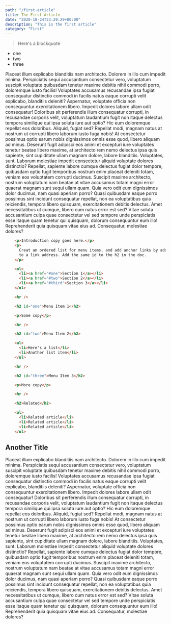 ```yaml
---
path: "/first-article"
title: The First Article
date: "2020-10-24T23:29:29+00:00"
description: "This is the first article"
category: "First"
---
```


> Here's
> a
> blockquote

- one
- two
- three

Placeat illum explicabo blanditiis nam architecto. Dolorem in
          illo cum impedit minima. Perspiciatis sequi accusantium consectetur
          vero, voluptatum suscipit voluptate quibusdam tenetur maxime debitis
          nihil commodi porro, doloremque iusto facilis! Voluptates accusamus
          recusandae ipsa fugiat consequatur distinctio commodi in facilis natus
          eaque corrupti velit explicabo, blanditiis deleniti? Aspernatur,
          voluptate officia non consequuntur exercitationem libero. Impedit
          dolores labore ullam odit consequatur! Doloribus sit perferendis illum
          consequatur corrupti, in recusandae corporis velit, voluptatum
          laudantium fugit non itaque delectus tempora similique qui ipsa soluta
          iure aut optio? Hic eum doloremque repellat eos doloribus. Aliquid,
          fugiat sed? Repellat modi, magnam natus at nostrum ut corrupti libero
          laborum iusto fuga nobis! At consectetur possimus optio earum nobis
          dignissimos omnis esse quod, libero aliquam ad minus. Deserunt fugit
          adipisci eos animi et excepturi iure voluptates tenetur beatae libero
          maxime, at architecto rem nemo delectus ipsa quis sapiente, sint
          cupiditate ullam magnam dolore, labore blanditiis. Voluptates, sunt.
          Laborum molestiae impedit consectetur aliquid voluptate dolores
          distinctio? Repellat, sapiente labore cumque delectus fugiat dolor
          tempore, quibusdam optio fugit temporibus nostrum enim placeat
          deleniti totam, veniam eos voluptatem corrupti ducimus. Suscipit
          maxime architecto, nostrum voluptatum nam beatae at vitae accusamus
          totam magni error quaerat magnam sunt sequi ullam quam. Quia vero odit
          eum dignissimos dolor ducimus, nam quasi aperiam porro? Quasi
          quibusdam eaque porro possimus sint incidunt consequatur repellat, non
          ea voluptatibus quia reiciendis, tempora libero quisquam,
          exercitationem debitis delectus. Amet necessitatibus ut cumque, libero
          cum natus error est sed? Vitae soluta accusantium culpa quae
          consectetur vel sed tempore unde perspiciatis esse itaque quam tenetur
          qui quisquam, dolorum consequuntur eum illo! Reprehenderit quia
          quisquam vitae eius ad. Consequatur, molestiae dolores?



```html 
    <p>Introduction copy goes here.</p>
    <p>
      Creat an ordered list for menu items, and add anchor links by adding a #
      to a link address. Add the same id to the h2 in the doc.
    </p>

    <ol>
      <li><a href="#one">Section 1</a></li>
      <li><a href="#two">Section 2</a></li>
      <li><a href="#third">Section 3</a></li>
    </ol>

    <hr />

    <h2 id="one">Menu Item 1</h2>

    <p>Some copy</p>

    <hr />

    <h2 id="two">Menu Item 2</h2>

    <ul>
      <li>Here's a list</li>
      <li>Another list item</li>
    </ul>

    <hr />

    <h2 id="three">Menu Item 3</h2>

    <p>More copy</p>

    <hr />

    <h2>Related</h2>

    <ul>
      <li>Related article</li>
      <li>Related article</li>
      <li>Related article</li>
    </ul>
```


## <h2 id="another-title"> Another Title

Placeat illum explicabo blanditiis nam architecto. Dolorem in
          illo cum impedit minima. Perspiciatis sequi accusantium consectetur
          vero, voluptatum suscipit voluptate quibusdam tenetur maxime debitis
          nihil commodi porro, doloremque iusto facilis! Voluptates accusamus
          recusandae ipsa fugiat consequatur distinctio commodi in facilis natus
          eaque corrupti velit explicabo, blanditiis deleniti? Aspernatur,
          voluptate officia non consequuntur exercitationem libero. Impedit
          dolores labore ullam odit consequatur! Doloribus sit perferendis illum
          consequatur corrupti, in recusandae corporis velit, voluptatum
          laudantium fugit non itaque delectus tempora similique qui ipsa soluta
          iure aut optio? Hic eum doloremque repellat eos doloribus. Aliquid,
          fugiat sed? Repellat modi, magnam natus at nostrum ut corrupti libero
          laborum iusto fuga nobis! At consectetur possimus optio earum nobis
          dignissimos omnis esse quod, libero aliquam ad minus. Deserunt fugit
          adipisci eos animi et excepturi iure voluptates tenetur beatae libero
          maxime, at architecto rem nemo delectus ipsa quis sapiente, sint
          cupiditate ullam magnam dolore, labore blanditiis. Voluptates, sunt.
          Laborum molestiae impedit consectetur aliquid voluptate dolores
          distinctio? Repellat, sapiente labore cumque delectus fugiat dolor
          tempore, quibusdam optio fugit temporibus nostrum enim placeat
          deleniti totam, veniam eos voluptatem corrupti ducimus. Suscipit
          maxime architecto, nostrum voluptatum nam beatae at vitae accusamus
          totam magni error quaerat magnam sunt sequi ullam quam. Quia vero odit
          eum dignissimos dolor ducimus, nam quasi aperiam porro? Quasi
          quibusdam eaque porro possimus sint incidunt consequatur repellat, non
          ea voluptatibus quia reiciendis, tempora libero quisquam,
          exercitationem debitis delectus. Amet necessitatibus ut cumque, libero
          cum natus error est sed? Vitae soluta accusantium culpa quae
          consectetur vel sed tempore unde perspiciatis esse itaque quam tenetur
          qui quisquam, dolorum consequuntur eum illo! Reprehenderit quia
          quisquam vitae eius ad. Consequatur, molestiae dolores?